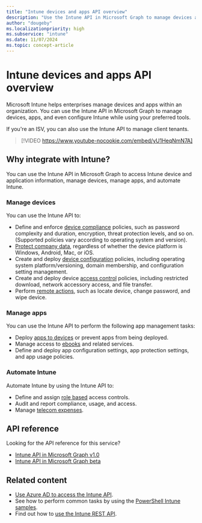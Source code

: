 ```yaml
---
title: "Intune devices and apps API overview"
description: "Use the Intune API in Microsoft Graph to manage devices and apps and automate Intune in your organization. ISVs can use the Intune API to manage client tenants."
author: "dougeby"
ms.localizationpriority: high
ms.subservice: "intune"
ms.date: 11/07/2024
ms.topic: concept-article
---
```


# Intune devices and apps API overview

Microsoft Intune helps enterprises manage devices and apps within an organization. You can use the Intune API in Microsoft Graph to manage devices, apps, and even configure Intune while using your preferred tools. 

If you're an ISV, you can also use the Intune API to manage client tenants.

> [!VIDEO https://www.youtube-nocookie.com/embed/yU1HeqNmN7A]

## Why integrate with Intune?

You can use the Intune API in Microsoft Graph to access Intune device and application information, manage devices, manage apps, and automate Intune.

### Manage devices

You can use the Intune API to:

- Define and enforce [device compliance](/graph/api/resources/intune-deviceconfig-devicecomplianceactionitem) policies, such as password complexity and duration, encryption, threat protection levels, and so on.  (Supported policies vary according to operating system and version).
- [Protect company data](/graph/api/resources/intune-mam-windowsinformationprotectionpolicy), regardless of whether the device platform is Windows, Android, Mac, or iOS.
- Create and deploy [device configuration](/graph/api/resources/intune-deviceconfig-deviceconfiguration) policies, including operating system platform/versioning, domain membership, and configuration setting management.
- Create and deploy device [access control](/graph/api/resources/intune-onboarding-onpremisesconditionalaccesssettings) policies, including restricted download, network accessory access, and file transfer.
- Perform [remote actions](/graph/api/resources/intune-devices-manageddevice), such as locate device, change password, and wipe device.

### Manage apps 

You can use the Intune API to perform the following app management tasks:

- Deploy [apps to devices](/graph/api/resources/intune-apps-mobileapp) or prevent apps from being deployed.
- Manage access to [ebooks](/graph/api/resources/intune-books-ebookinstallsummary) and related services.
- Define and deploy app configuration settings, app protection settings, and app usage policies.

### Automate Intune

Automate Intune by using the Intune API to:

- Define and assign [role based](/graph/api/resources/intune-rbac-conceptual) access controls.
- Audit and report compliance, usage, and access.
- Manage [telecom expenses](/graph/api/resources/intune-tem-conceptual).

## API reference
Looking for the API reference for this service?

- [Intune API in Microsoft Graph v1.0](/graph/api/resources/intune-graph-overview?view=graph-rest-1.0&preserve-view=true)
- [Intune API in Microsoft Graph beta](/graph/api/resources/intune-graph-overview?view=graph-rest-beta&preserve-view=true)

## Related content

- [Use Azure AD to access the Intune API](/intune/intune-graph-apis).
- See how to perform common tasks by using the [PowerShell Intune samples](https://github.com/microsoftgraph/powershell-intune-samples).
- Find out how to [use the Intune REST API](/graph/api/resources/intune-graph-overview).
